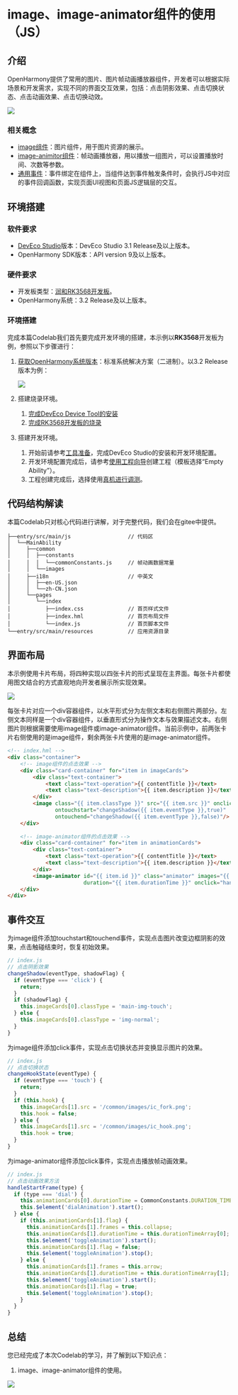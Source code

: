 # image、image-animator组件的使用（JS）

## 介绍

OpenHarmony提供了常用的图片、图片帧动画播放器组件，开发者可以根据实际场景和开发需求，实现不同的界面交互效果，包括：点击阴影效果、点击切换状态、点击动画效果、点击切换动效。

![](figures/ohimage.gif)

### 相关概念

-   [image组件](https://gitee.com/openharmony/docs/blob/OpenHarmony-3.2-Release/zh-cn/application-dev/reference/arkui-js/js-components-basic-image.md)：图片组件，用于图片资源的展示。
-   [image-animitor组件](https://gitee.com/openharmony/docs/blob/OpenHarmony-3.2-Release/zh-cn/application-dev/reference/arkui-js/js-components-basic-image-animator.md)：帧动画播放器，用以播放一组图片，可以设置播放时间、次数等参数。
-   [通用事件](https://gitee.com/openharmony/docs/blob/OpenHarmony-3.2-Release/zh-cn/application-dev/reference/arkui-js/js-components-common-events.md)：事件绑定在组件上，当组件达到事件触发条件时，会执行JS中对应的事件回调函数，实现页面UI视图和页面JS逻辑层的交互。

## 环境搭建

### 软件要求

-   [DevEco Studio](https://gitee.com/openharmony/docs/blob/master/zh-cn/application-dev/quick-start/start-overview.md#%E5%B7%A5%E5%85%B7%E5%87%86%E5%A4%87)版本：DevEco Studio 3.1 Release及以上版本。
-   OpenHarmony SDK版本：API version 9及以上版本。

### 硬件要求

-   开发板类型：[润和RK3568开发板](https://gitee.com/openharmony/docs/blob/master/zh-cn/device-dev/quick-start/quickstart-appendix-rk3568.md)。
-   OpenHarmony系统：3.2 Release及以上版本。

### 环境搭建

完成本篇Codelab我们首先要完成开发环境的搭建，本示例以**RK3568**开发板为例，参照以下步骤进行：

1.  [获取OpenHarmony系统版本](https://gitee.com/openharmony/docs/blob/master/zh-cn/device-dev/get-code/sourcecode-acquire.md#%E8%8E%B7%E5%8F%96%E6%96%B9%E5%BC%8F3%E4%BB%8E%E9%95%9C%E5%83%8F%E7%AB%99%E7%82%B9%E8%8E%B7%E5%8F%96)：标准系统解决方案（二进制）。以3.2 Release版本为例：

    ![](figures/zh-cn_image_0000001569303293.png)

2.  搭建烧录环境。
    1.  [完成DevEco Device Tool的安装](https://gitee.com/openharmony/docs/blob/master/zh-cn/device-dev/quick-start/quickstart-ide-env-win.md)
    2.  [完成RK3568开发板的烧录](https://gitee.com/openharmony/docs/blob/master/zh-cn/device-dev/quick-start/quickstart-ide-3568-burn.md)

3.  搭建开发环境。
    1.  开始前请参考[工具准备](https://gitee.com/openharmony/docs/blob/master/zh-cn/application-dev/quick-start/start-overview.md#%E5%B7%A5%E5%85%B7%E5%87%86%E5%A4%87)，完成DevEco Studio的安装和开发环境配置。
    2.  开发环境配置完成后，请参考[使用工程向导](https://gitee.com/openharmony/docs/blob/master/zh-cn/application-dev/quick-start/start-with-ets-stage.md#创建ets工程)创建工程（模板选择“Empty Ability”）。
    3.  工程创建完成后，选择使用[真机进行调测](https://gitee.com/openharmony/docs/blob/master/zh-cn/application-dev/quick-start/start-with-ets-stage.md#使用真机运行应用)。

## 代码结构解读

本篇Codelab只对核心代码进行讲解，对于完整代码，我们会在gitee中提供。

```
├──entry/src/main/js	              // 代码区
│  └──MainAbility
│     ├──common
│     │  ├──constants
│     │  │  └──commonConstants.js     // 帧动画数据常量
│     │  └──images
│     ├──i18n		                  // 中英文	
│     │  ├──en-US.json			
│     │  └──zh-CN.json			
│     └──pages
│        └──index
│           ├──index.css              // 首页样式文件	
│           ├──index.hml              // 首页布局文件
│           └──index.js               // 首页脚本文件
└──entry/src/main/resources           // 应用资源目录
```

## 界面布局

本示例使用卡片布局，将四种实现以四张卡片的形式呈现在主界面。每张卡片都使用图文结合的方式直观地向开发者展示所实现效果。

![](figures/111.png)

每张卡片对应一个div容器组件，以水平形式分为左侧文本和右侧图片两部分。左侧文本同样是一个div容器组件，以垂直形式分为操作文本与效果描述文本。右侧图片则根据需要使用image组件或image-animator组件。当前示例中，前两张卡片右侧使用的是image组件，剩余两张卡片使用的是image-animator组件。

```html
<!-- index.hml -->
<div class="container">
    <!-- image组件的点击效果 -->
    <div class="card-container" for="item in imageCards">
        <div class="text-container">
            <text class="text-operation">{{ contentTitle }}</text>
            <text class="text-description">{{ item.description }}</text>
        </div>
        <image class="{{ item.classType }}" src="{{ item.src }}" onclick="changeHookState({{ item.eventType }})"
               ontouchstart="changeShadow({{ item.eventType }},true)"
               ontouchend="changeShadow({{ item.eventType }},false)"/>
    </div>
	
    <!-- image-animator组件的点击效果 -->
    <div class="card-container" for="item in animationCards">
        <div class="text-container">
            <text class="text-operation">{{ contentTitle }}</text>
            <text class="text-description">{{ item.description }}</text>
        </div>
        <image-animator id="{{ item.id }}" class="animator" images="{{ item.frames }}" iteration="1"
                        duration="{{ item.durationTime }}" onclick="handleStartFrame({{ item.type }})"/>
    </div>
</div>
```

## 事件交互 

为image组件添加touchstart和touchend事件，实现点击图片改变边框阴影的效果，点击触碰结束时，恢复初始效果。

```javascript
// index.js
// 点击阴影效果
changeShadow(eventType, shadowFlag) {
  if (eventType === 'click') {
    return;
  }
  if (shadowFlag) {
    this.imageCards[0].classType = 'main-img-touch';
  } else {
    this.imageCards[0].classType = 'img-normal';
  }
}
```

为image组件添加click事件，实现点击切换状态并变换显示图片的效果。

```javascript
// index.js
// 点击切换状态
changeHookState(eventType) {
  if (eventType === 'touch') {
    return;
  }
  if (this.hook) {
    this.imageCards[1].src = '/common/images/ic_fork.png';
    this.hook = false;
  } else {
    this.imageCards[1].src = '/common/images/ic_hook.png';
    this.hook = true;
  }
}
```

为image-animator组件添加click事件，实现点击播放帧动画效果。

```javascript
// index.js
// 点击动画效果方法
handleStartFrame(type) {
  if (type === 'dial') {
    this.animationCards[0].durationTime = CommonConstants.DURATION_TIME;
    this.$element('dialAnimation').start();
  } else {
    if (this.animationCards[1].flag) {
      this.animationCards[1].frames = this.collapse;
      this.animationCards[1].durationTime = this.durationTimeArray[0];
      this.$element('toggleAnimation').start();
      this.animationCards[1].flag = false;
      this.$element('toggleAnimation').stop();
    } else {
      this.animationCards[1].frames = this.arrow;
      this.animationCards[1].durationTime = this.durationTimeArray[1];
      this.$element('toggleAnimation').start();
      this.animationCards[1].flag = true;
      this.$element('toggleAnimation').stop();
    }
  }
}
```

## 总结

您已经完成了本次Codelab的学习，并了解到以下知识点：

1.  image、image-animator组件的使用。

![](figures/zh-cn_image_0000001561831132.gif)




